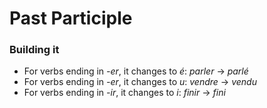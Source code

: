 # Past Participle
### Building it
* For verbs ending in *-er*, it changes to *é*: *parler* -> *parlé*
* For verbs ending in *-er*, it changes to *u*: *vendre* -> *vendu*
* For verbs ending in *-ir*, it changes to *i*: *finir* -> *fini*
